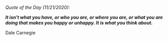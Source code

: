 *Quote of the Day (11/21/2020):*

_**It isn't what you have, or who you are, or where you are, or what you are doing that makes you happy or unhappy. It is what you think about.**_

Dale Carnegie